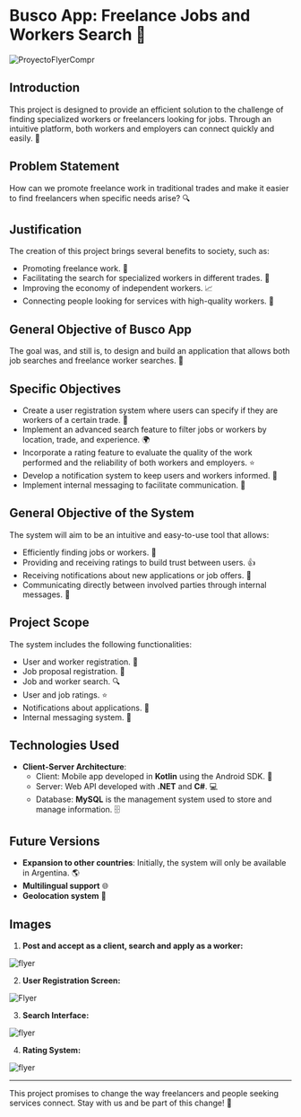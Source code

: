 # Busco App: Freelance Jobs and Workers Search 🚀
![ProyectoFlyerCompr](https://github.com/user-attachments/assets/7b3032af-d24f-43fe-80e7-4647770301f5)

## Introduction
This project is designed to provide an efficient solution to the challenge of finding specialized workers or freelancers looking for jobs. Through an intuitive platform, both workers and employers can connect quickly and easily. 🤝

## Problem Statement
How can we promote freelance work in traditional trades and make it easier to find freelancers when specific needs arise? 🔍

## Justification
The creation of this project brings several benefits to society, such as:

- Promoting freelance work. 💼
- Facilitating the search for specialized workers in different trades. 🔧
- Improving the economy of independent workers. 📈
- Connecting people looking for services with high-quality workers. 🌟

## General Objective of Busco App
The goal was, and still is, to design and build an application that allows both job searches and freelance worker searches. 📲

## Specific Objectives
- Create a user registration system where users can specify if they are workers of a certain trade. 📝
- Implement an advanced search feature to filter jobs or workers by location, trade, and experience. 🌍
- Incorporate a rating feature to evaluate the quality of the work performed and the reliability of both workers and employers. ⭐
- Develop a notification system to keep users and workers informed. 🔔
- Implement internal messaging to facilitate communication. 💬

## General Objective of the System
The system will aim to be an intuitive and easy-to-use tool that allows:

- Efficiently finding jobs or workers. 🚀
- Providing and receiving ratings to build trust between users. 👍
- Receiving notifications about new applications or job offers. 📩
- Communicating directly between involved parties through internal messages. 💬

## Project Scope
The system includes the following functionalities:

- User and worker registration. 📝
- Job proposal registration. 💼
- Job and worker search. 🔍
- User and job ratings. ⭐
- Notifications about applications. 🔔
- Internal messaging system. 💬

## Technologies Used
- **Client-Server Architecture**: 
  - Client: Mobile app developed in **Kotlin** using the Android SDK. 📱
  - Server: Web API developed with **.NET** and **C#**. 💻
  - Database: **MySQL** is the management system used to store and manage information. 🗄️

## Future Versions
- **Expansion to other countries**: Initially, the system will only be available in Argentina. 🌎
- **Multilingual support** 🌐
- **Geolocation system** 📍

## Images
1. **Post and accept as a client, search and apply as a worker:**

![flyer](https://github.com/user-attachments/assets/92962693-4339-49e8-b99e-af75ea465a1d)

2. **User Registration Screen:**

![Flyer](https://github.com/user-attachments/assets/c9255685-9c3e-4a0b-be8a-fb0c4344ffd6)

3. **Search Interface:**

![flyer](https://github.com/user-attachments/assets/73db019e-44e4-4077-b147-af11888c4471)

4. **Rating System:**

![flyer](https://github.com/user-attachments/assets/76a4d002-d90b-4bc8-96fe-f05411636fd2)

---

This project promises to change the way freelancers and people seeking services connect. Stay with us and be part of this change! 🚀
